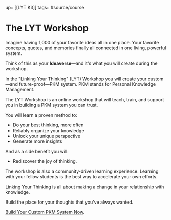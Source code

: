 up:: [[LYT Kit]]
tags:: #source/course 

# The LYT Workshop
Imagine having 1,000 of your favorite ideas all in one place. Your favorite concepts, quotes, and memories finally all connected in one living, powerful system.

Think of this as your **Ideaverse**—and it's what you will create during the workshop.

In the "Linking Your Thinking" (LYT) Workshop you will create your custom—and future-proof—PKM system. PKM stands for Personal Knowledge Management. 

The LYT Workshop is an online workshop that will teach, train, and support you in building a PKM system you can trust.

You will learn a proven method to:

- Do your best thinking, more often
- Reliably organize your knowledge
- Unlock your unique perspective
- Generate more insights

And as a side benefit you will:

- Rediscover the joy of thinking.

The workshop is also a community-driven learning experience. Learning with your fellow students is the best way to accelerate your own efforts. 

Linking Your Thinking is all about making a change in your relationship with knowledge.

Build the place for your thoughts that you've always wanted. 

[Build Your Custom PKM System Now](https://www.linkingyourthinking.com/).